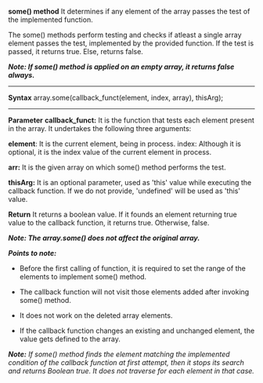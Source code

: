 **some() method**
It determines if any element of the array passes the test of the implemented function.

The some() methods perform testing and checks if atleast a single array element passes the test, implemented by the provided function. If the test is passed, it returns true. Else, returns false.

**_Note: If some() method is applied on an empty array, it returns false always._**

-------------------

**Syntax**
array.some(callback_funct(element, index, array), thisArg);

-------------------

**Parameter**
**callback_funct:** It is the function that tests each element present in the array. It undertakes the following three arguments:

**element**: It is the current element, being in process.
index: Although it is optional, it is the index value of the current element in process.

**arr:** It is the given array on which some() method performs the test.

**thisArg:** It is an optional parameter, used as 'this' value while executing the callback function. If we do not provide, 'undefined' will be used as 'this' value.

**Return**
It returns a boolean value. If it founds an element returning true value to the callback function, it returns true. Otherwise, false.

**_Note: The array.some() does not affect the original array._**


**_Points to note:_**

- Before the first calling of function, it is required to set the range of the elements to implement some() method.

- The callback function will not visit those elements added after invoking some() method.

- It does not work on the deleted array elements.

- If the callback function changes an existing and unchanged element, the value gets defined to the array.


_**Note:** If some() method finds the element matching the implemented condition of the callback function at first attempt, then it stops its search and returns Boolean true. It does not traverse for each element in that case._